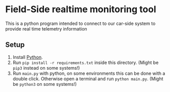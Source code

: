 # Field-Side realtime monitoring tool
This is a python program intended to connect to our car-side system to provide real time telemetry information

## Setup
1) Install [Python](https://www.python.org/downloads/).
2) Run `pip install -r requirements.txt` inside this directory. (Might be `pip3` instead on some systems!)
3) Run `main.py` with python, on some environments this can be done with a double click. Otherwise open a terminal and run `python main.py`. (Might be `python3` on some systems!)

